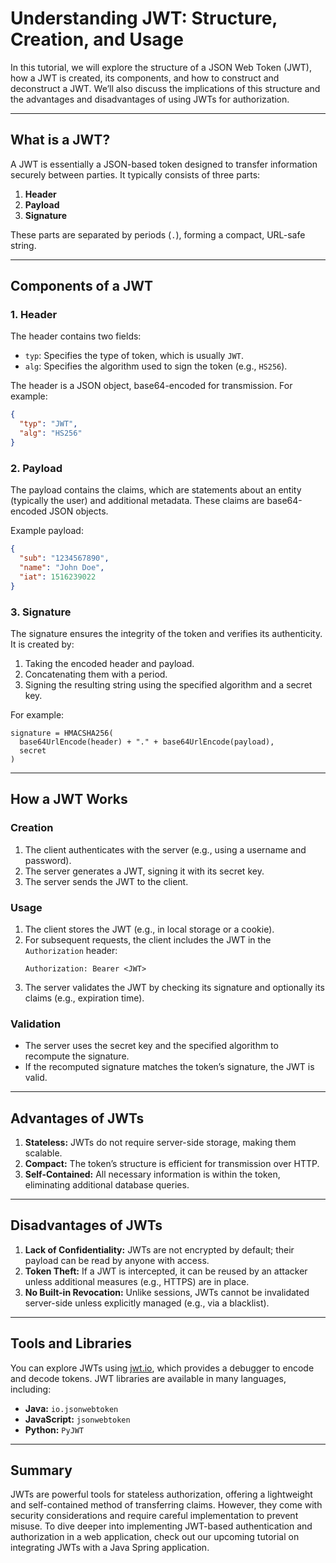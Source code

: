 # Understanding JWT: Structure, Creation, and Usage

In this tutorial, we will explore the structure of a JSON Web Token (JWT), how a JWT is created, its components, and how to construct and deconstruct a JWT. We’ll also discuss the implications of this structure and the advantages and disadvantages of using JWTs for authorization.

---

## What is a JWT?

A JWT is essentially a JSON-based token designed to transfer information securely between parties. It typically consists of three parts:

1. **Header**
2. **Payload**
3. **Signature**

These parts are separated by periods (`.`), forming a compact, URL-safe string.

---

## Components of a JWT

### 1. Header
The header contains two fields:
- `typ`: Specifies the type of token, which is usually `JWT`.
- `alg`: Specifies the algorithm used to sign the token (e.g., `HS256`).

The header is a JSON object, base64-encoded for transmission. For example:
```json
{
  "typ": "JWT",
  "alg": "HS256"
}
```

### 2. Payload
The payload contains the claims, which are statements about an entity (typically the user) and additional metadata. These claims are base64-encoded JSON objects.

Example payload:
```json
{
  "sub": "1234567890",
  "name": "John Doe",
  "iat": 1516239022
}
```

### 3. Signature
The signature ensures the integrity of the token and verifies its authenticity. It is created by:

1. Taking the encoded header and payload.
2. Concatenating them with a period.
3. Signing the resulting string using the specified algorithm and a secret key.

For example:
```
signature = HMACSHA256(
  base64UrlEncode(header) + "." + base64UrlEncode(payload),
  secret
)
```

---

## How a JWT Works

### Creation
1. The client authenticates with the server (e.g., using a username and password).
2. The server generates a JWT, signing it with its secret key.
3. The server sends the JWT to the client.

### Usage
1. The client stores the JWT (e.g., in local storage or a cookie).
2. For subsequent requests, the client includes the JWT in the `Authorization` header:
   ```
   Authorization: Bearer <JWT>
   ```
3. The server validates the JWT by checking its signature and optionally its claims (e.g., expiration time).

### Validation
- The server uses the secret key and the specified algorithm to recompute the signature.
- If the recomputed signature matches the token’s signature, the JWT is valid.

---

## Advantages of JWTs

1. **Stateless:** JWTs do not require server-side storage, making them scalable.
2. **Compact:** The token’s structure is efficient for transmission over HTTP.
3. **Self-Contained:** All necessary information is within the token, eliminating additional database queries.

---

## Disadvantages of JWTs

1. **Lack of Confidentiality:** JWTs are not encrypted by default; their payload can be read by anyone with access.
2. **Token Theft:** If a JWT is intercepted, it can be reused by an attacker unless additional measures (e.g., HTTPS) are in place.
3. **No Built-in Revocation:** Unlike sessions, JWTs cannot be invalidated server-side unless explicitly managed (e.g., via a blacklist).

---

## Tools and Libraries

You can explore JWTs using [jwt.io](https://jwt.io), which provides a debugger to encode and decode tokens. JWT libraries are available in many languages, including:

- **Java:** `io.jsonwebtoken`
- **JavaScript:** `jsonwebtoken`
- **Python:** `PyJWT`

---

## Summary

JWTs are powerful tools for stateless authorization, offering a lightweight and self-contained method of transferring claims. However, they come with security considerations and require careful implementation to prevent misuse. To dive deeper into implementing JWT-based authentication and authorization in a web application, check out our upcoming tutorial on integrating JWTs with a Java Spring application.


